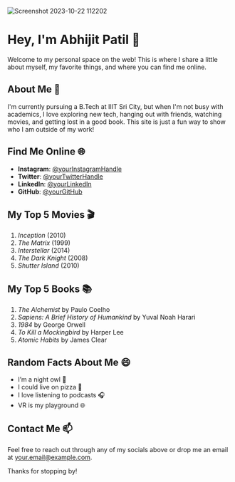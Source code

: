 ![Screenshot 2023-10-22 112202](https://github.com/user-attachments/assets/657233d4-4ea4-4300-a095-30b273524462)

# Hey, I'm Abhijit Patil 🎉

Welcome to my personal space on the web! This is where I share a little about myself, my favorite things, and where you can find me online.



## About Me 🌱
I'm currently pursuing a B.Tech at IIIT Sri City, but when I'm not busy with academics, I love exploring new tech, hanging out with friends, watching movies, and getting lost in a good book. This site is just a fun way to show who I am outside of my work!



## Find Me Online 🌐

- **Instagram**: [@yourInstagramHandle](https://instagram.com/yourInstagramHandle)
- **Twitter**: [@yourTwitterHandle](https://twitter.com/yourTwitterHandle)
- **LinkedIn**: [@yourLinkedIn](https://linkedin.com/in/yourLinkedIn)
- **GitHub**: [@yourGitHub](https://github.com/yourGitHub)



## My Top 5 Movies 🎬
1. *Inception* (2010)
2. *The Matrix* (1999)
3. *Interstellar* (2014)
4. *The Dark Knight* (2008)
5. *Shutter Island* (2010)



## My Top 5 Books 📚
1. *The Alchemist* by Paulo Coelho
2. *Sapiens: A Brief History of Humankind* by Yuval Noah Harari
3. *1984* by George Orwell
4. *To Kill a Mockingbird* by Harper Lee
5. *Atomic Habits* by James Clear



## Random Facts About Me 😄
- I’m a night owl 🌙
- I could live on pizza 🍕
- I love listening to podcasts 🎧
- VR is my playground 🌐



## Contact Me 📫
Feel free to reach out through any of my socials above or drop me an email at [your.email@example.com](mailto:your.email@example.com).

Thanks for stopping by!
